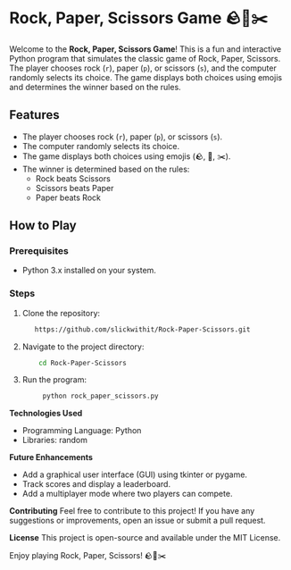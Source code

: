 # Rock, Paper, Scissors Game 🪨📄✂️

Welcome to the **Rock, Paper, Scissors Game**! This is a fun and interactive Python program that simulates the classic game of Rock, Paper, Scissors. The player chooses rock (`r`), paper (`p`), or scissors (`s`), and the computer randomly selects its choice. The game displays both choices using emojis and determines the winner based on the rules.


## **Features**
- The player chooses rock (`r`), paper (`p`), or scissors (`s`).
- The computer randomly selects its choice.
- The game displays both choices using emojis (🪨, 📄, ✂️).
- The winner is determined based on the rules:
  - Rock beats Scissors
  - Scissors beats Paper
  - Paper beats Rock

## **How to Play**

### **Prerequisites**
- Python 3.x installed on your system.

### **Steps**
1. Clone the repository:
   ```bash
      https://github.com/slickwithit/Rock-Paper-Scissors.git

2. Navigate to the project directory:
    ```bash
        cd Rock-Paper-Scissors

3. Run the program:
    ```bash
         python rock_paper_scissors.py

**Technologies Used**
- Programming Language: Python
- Libraries: random

**Future Enhancements**
- Add a graphical user interface (GUI) using tkinter or pygame.
- Track scores and display a leaderboard.
- Add a multiplayer mode where two players can compete.

**Contributing**
Feel free to contribute to this project! If you have any suggestions or improvements, open an issue or submit a pull request.

**License**
This project is open-source and available under the MIT License.

Enjoy playing Rock, Paper, Scissors! 🪨📄✂️


